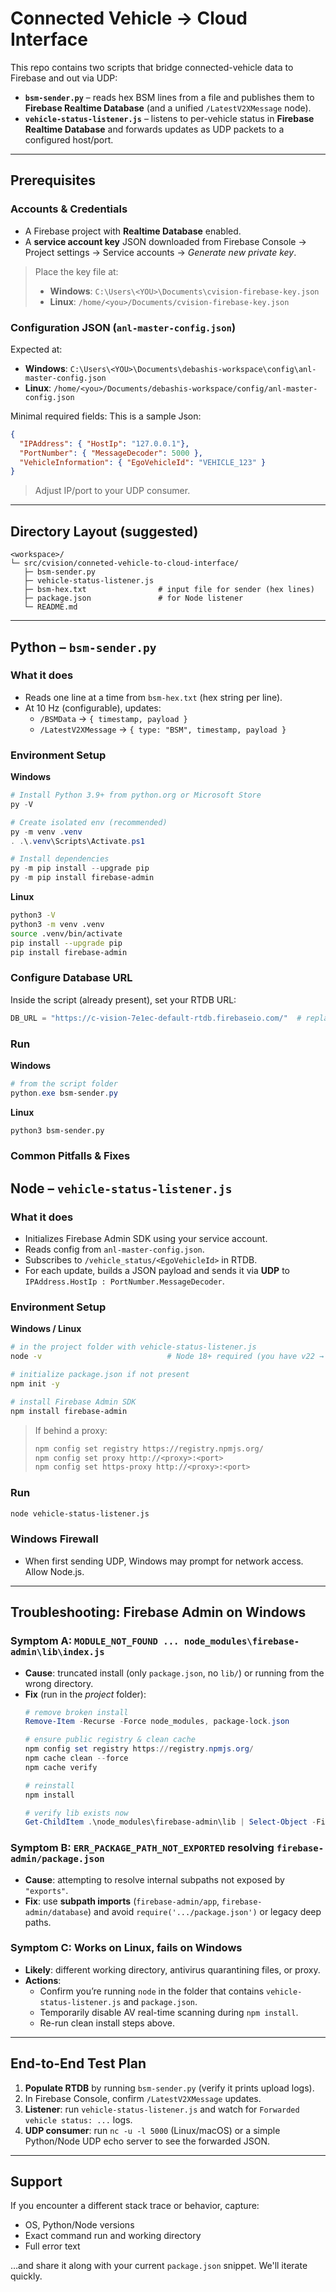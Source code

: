 # Connected Vehicle → Cloud Interface

This repo contains two scripts that bridge connected-vehicle data to Firebase and out via UDP:

- **`bsm-sender.py`** – reads hex BSM lines from a file and publishes them to **Firebase Realtime Database** (and a unified `/LatestV2XMessage` node).
- **`vehicle-status-listener.js`** – listens to per-vehicle status in **Firebase Realtime Database** and forwards updates as UDP packets to a configured host/port.

---

## Prerequisites

### Accounts & Credentials
- A Firebase project with **Realtime Database** enabled.
- A **service account key** JSON downloaded from Firebase Console → Project settings → Service accounts → *Generate new private key*.

> Place the key file at:
> - **Windows**: `C:\Users\<YOU>\Documents\cvision-firebase-key.json`
> - **Linux**: `/home/<you>/Documents/cvision-firebase-key.json`

### Configuration JSON (`anl-master-config.json`)
Expected at:
- **Windows**: `C:\Users\<YOU>\Documents\debashis-workspace\config\anl-master-config.json`
- **Linux**: `/home/<you>/Documents/debashis-workspace/config/anl-master-config.json`

Minimal required fields:
This is a sample Json:
``` json
{
  "IPAddress": { "HostIp": "127.0.0.1"}, 
  "PortNumber": { "MessageDecoder": 5000 },
  "VehicleInformation": { "EgoVehicleId": "VEHICLE_123" }
}
```

> Adjust IP/port to your UDP consumer.

---

## Directory Layout (suggested)
```
<workspace>/
└─ src/cvision/conneted-vehicle-to-cloud-interface/
   ├─ bsm-sender.py
   ├─ vehicle-status-listener.js
   ├─ bsm-hex.txt                # input file for sender (hex lines)
   ├─ package.json               # for Node listener
   └─ README.md
```

---

## Python – `bsm-sender.py`

### What it does
- Reads one line at a time from `bsm-hex.txt` (hex string per line).
- At 10 Hz (configurable), updates:
  - `/BSMData` → `{ timestamp, payload }`
  - `/LatestV2XMessage` → `{ type: "BSM", timestamp, payload }`

### Environment Setup
**Windows**
```powershell
# Install Python 3.9+ from python.org or Microsoft Store
py -V

# Create isolated env (recommended)
py -m venv .venv
. .\.venv\Scripts\Activate.ps1

# Install dependencies
py -m pip install --upgrade pip
py -m pip install firebase-admin
```

**Linux**
```bash
python3 -V
python3 -m venv .venv
source .venv/bin/activate
pip install --upgrade pip
pip install firebase-admin
```

### Configure Database URL
Inside the script (already present), set your RTDB URL:
```python
DB_URL = "https://c-vision-7e1ec-default-rtdb.firebaseio.com/"  # replace if different
```

### Run
**Windows**
```powershell
# from the script folder
python.exe bsm-sender.py
```
**Linux**
```bash
python3 bsm-sender.py
```

### Common Pitfalls & Fixes

## Node – `vehicle-status-listener.js`

### What it does
- Initializes Firebase Admin SDK using your service account.
- Reads config from `anl-master-config.json`.
- Subscribes to `/vehicle_status/<EgoVehicleId>` in RTDB.
- For each update, builds a JSON payload and sends it via **UDP** to `IPAddress.HostIp : PortNumber.MessageDecoder`.

### Environment Setup
**Windows / Linux**
```bash
# in the project folder with vehicle-status-listener.js
node -v                            # Node 18+ required (you have v22 → OK)

# initialize package.json if not present
npm init -y

# install Firebase Admin SDK
npm install firebase-admin
```

> If behind a proxy:
> ```bash
> npm config set registry https://registry.npmjs.org/
> npm config set proxy http://<proxy>:<port>
> npm config set https-proxy http://<proxy>:<port>
> ```

### Run
```bash
node vehicle-status-listener.js
```

### Windows Firewall
- When first sending UDP, Windows may prompt for network access. Allow Node.js.

---

## Troubleshooting: Firebase Admin on Windows

### Symptom A: `MODULE_NOT_FOUND ... node_modules\firebase-admin\lib\index.js`
- **Cause**: truncated install (only `package.json`, no `lib/`) or running from the wrong directory.
- **Fix** (run in the *project* folder):
  ```powershell
  # remove broken install
  Remove-Item -Recurse -Force node_modules, package-lock.json

  # ensure public registry & clean cache
  npm config set registry https://registry.npmjs.org/
  npm cache clean --force
  npm cache verify

  # reinstall
  npm install

  # verify lib exists now
  Get-ChildItem .\node_modules\firebase-admin\lib | Select-Object -First 10
  ```

### Symptom B: `ERR_PACKAGE_PATH_NOT_EXPORTED` resolving `firebase-admin/package.json`
- **Cause**: attempting to resolve internal subpaths not exposed by `"exports"`.
- **Fix**: use **subpath imports** (`firebase-admin/app`, `firebase-admin/database`) and avoid `require('.../package.json')` or legacy deep paths.

### Symptom C: Works on Linux, fails on Windows
- **Likely**: different working directory, antivirus quarantining files, or proxy.
- **Actions**:
  - Confirm you’re running `node` in the folder that contains `vehicle-status-listener.js` and `package.json`.
  - Temporarily disable AV real-time scanning during `npm install`.
  - Re-run clean install steps above.

---

## End-to-End Test Plan
1. **Populate RTDB** by running `bsm-sender.py` (verify it prints upload logs).
2. In Firebase Console, confirm `/LatestV2XMessage` updates.
3. **Listener**: run `vehicle-status-listener.js` and watch for `Forwarded vehicle status: ...` logs.
4. **UDP consumer**: run `nc -u -l 5000` (Linux/macOS) or a simple Python/Node UDP echo server to see the forwarded JSON.

---

## Support
If you encounter a different stack trace or behavior, capture:
- OS, Python/Node versions
- Exact command run and working directory
- Full error text

…and share it along with your current `package.json` snippet. We'll iterate quickly.

